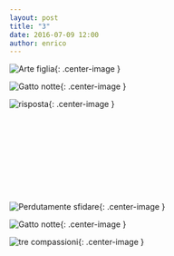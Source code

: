 ```yaml
---
layout: post
title: "3"
date: 2016-07-09 12:00
author: enrico
---
```


![Arte figlia](http://www.ioarte.org/img/artisti/Isbran__Madre-e-figlia-Lezioni-di-piano_g.jpg){: .center-image }

![Gatto notte](http://arterieteatro.it/wp/wp-content/uploads/2016/03/Il-gatto-con-gli-stivali-21-febbraio.jpg){: .center-image }

![risposta](https://paroleombra.files.wordpress.com/2016/05/a-che-serve-copiare_una-banale-risposta.jpg){: .center-image }

<br><br><br><br><br><br><br><br>

![Perdutamente sfidare](https://www.repstatic.it/content/nazionale/img/2016/06/17/214852699-566f6f4c-939e-43a8-b660-14872517d716.jpg){: .center-image }

![Gatto notte](http://arterieteatro.it/wp/wp-content/uploads/2016/03/Il-gatto-con-gli-stivali-21-febbraio.jpg){: .center-image }

![tre compassioni](http://in2.ccio.co/zE/O7/NA/e63cefa676cdb2659b003c264e7433e0.jpg){: .center-image }
